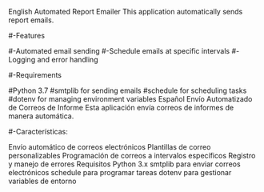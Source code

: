English
Automated Report Emailer
This application automatically sends report emails.

#-Features

#-Automated email sending
#-Schedule emails at specific intervals
#-Logging and error handling

#-Requirements

#Python 3.7
#smtplib for sending emails
#schedule for scheduling tasks
#dotenv for managing environment variables
Español
Envío Automatizado de Correos de Informe
Esta aplicación envía correos de informes de manera automática.

#-Características:

Envío automático de correos electrónicos
Plantillas de correo personalizables
Programación de correos a intervalos específicos
Registro y manejo de errores
Requisitos
Python 3.x
smtplib para enviar correos electrónicos
schedule para programar tareas
dotenv para gestionar variables de entorno